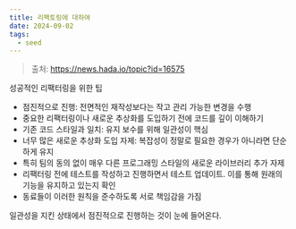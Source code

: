 ```yaml
---
title: 리팩토링에 대하여
date: 2024-09-02
tags:
  - seed
---
```


> 출처: https://news.hada.io/topic?id=16575

성공적인 리팩터링을 위한 팁

- 점진적으로 진행: 전면적인 재작성보다는 작고 관리 가능한 변경을 수행
- 중요한 리팩터링이나 새로운 추상화를 도입하기 전에 코드를 깊이 이해하기
- 기존 코드 스타일과 일치: 유지 보수를 위해 일관성이 핵심
- 너무 많은 새로운 추상화 도입 자제: 복잡성이 정말로 필요한 경우가 아니라면 단순하게 유지
- 특히 팀의 동의 없이 매우 다른 프로그래밍 스타일의 새로운 라이브러리 추가 자제
- 리팩터링 전에 테스트를 작성하고 진행하면서 테스트 업데이트. 이를 통해 원래의 기능을 유지하고 있는지 확인
- 동료들이 이러한 원칙을 준수하도록 서로 책임감을 가짐

일관성을 지킨 상태에서 점진적으로 진행하는 것이 눈에 들어온다.